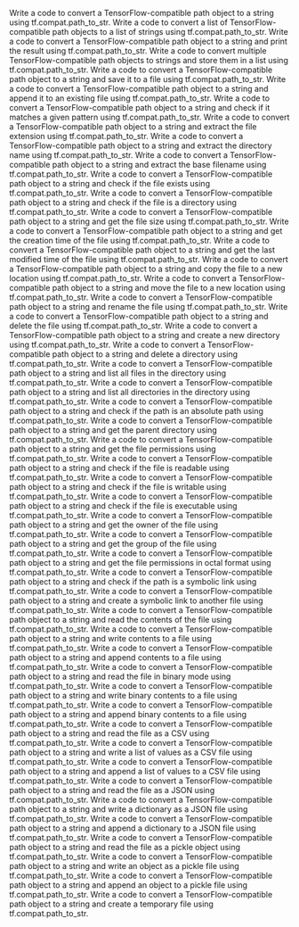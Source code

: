 Write a code to convert a TensorFlow-compatible path object to a string using tf.compat.path_to_str.
Write a code to convert a list of TensorFlow-compatible path objects to a list of strings using tf.compat.path_to_str.
Write a code to convert a TensorFlow-compatible path object to a string and print the result using tf.compat.path_to_str.
Write a code to convert multiple TensorFlow-compatible path objects to strings and store them in a list using tf.compat.path_to_str.
Write a code to convert a TensorFlow-compatible path object to a string and save it to a file using tf.compat.path_to_str.
Write a code to convert a TensorFlow-compatible path object to a string and append it to an existing file using tf.compat.path_to_str.
Write a code to convert a TensorFlow-compatible path object to a string and check if it matches a given pattern using tf.compat.path_to_str.
Write a code to convert a TensorFlow-compatible path object to a string and extract the file extension using tf.compat.path_to_str.
Write a code to convert a TensorFlow-compatible path object to a string and extract the directory name using tf.compat.path_to_str.
Write a code to convert a TensorFlow-compatible path object to a string and extract the base filename using tf.compat.path_to_str.
Write a code to convert a TensorFlow-compatible path object to a string and check if the file exists using tf.compat.path_to_str.
Write a code to convert a TensorFlow-compatible path object to a string and check if the file is a directory using tf.compat.path_to_str.
Write a code to convert a TensorFlow-compatible path object to a string and get the file size using tf.compat.path_to_str.
Write a code to convert a TensorFlow-compatible path object to a string and get the creation time of the file using tf.compat.path_to_str.
Write a code to convert a TensorFlow-compatible path object to a string and get the last modified time of the file using tf.compat.path_to_str.
Write a code to convert a TensorFlow-compatible path object to a string and copy the file to a new location using tf.compat.path_to_str.
Write a code to convert a TensorFlow-compatible path object to a string and move the file to a new location using tf.compat.path_to_str.
Write a code to convert a TensorFlow-compatible path object to a string and rename the file using tf.compat.path_to_str.
Write a code to convert a TensorFlow-compatible path object to a string and delete the file using tf.compat.path_to_str.
Write a code to convert a TensorFlow-compatible path object to a string and create a new directory using tf.compat.path_to_str.
Write a code to convert a TensorFlow-compatible path object to a string and delete a directory using tf.compat.path_to_str.
Write a code to convert a TensorFlow-compatible path object to a string and list all files in the directory using tf.compat.path_to_str.
Write a code to convert a TensorFlow-compatible path object to a string and list all directories in the directory using tf.compat.path_to_str.
Write a code to convert a TensorFlow-compatible path object to a string and check if the path is an absolute path using tf.compat.path_to_str.
Write a code to convert a TensorFlow-compatible path object to a string and get the parent directory using tf.compat.path_to_str.
Write a code to convert a TensorFlow-compatible path object to a string and get the file permissions using tf.compat.path_to_str.
Write a code to convert a TensorFlow-compatible path object to a string and check if the file is readable using tf.compat.path_to_str.
Write a code to convert a TensorFlow-compatible path object to a string and check if the file is writable using tf.compat.path_to_str.
Write a code to convert a TensorFlow-compatible path object to a string and check if the file is executable using tf.compat.path_to_str.
Write a code to convert a TensorFlow-compatible path object to a string and get the owner of the file using tf.compat.path_to_str.
Write a code to convert a TensorFlow-compatible path object to a string and get the group of the file using tf.compat.path_to_str.
Write a code to convert a TensorFlow-compatible path object to a string and get the file permissions in octal format using tf.compat.path_to_str.
Write a code to convert a TensorFlow-compatible path object to a string and check if the path is a symbolic link using tf.compat.path_to_str.
Write a code to convert a TensorFlow-compatible path object to a string and create a symbolic link to another file using tf.compat.path_to_str.
Write a code to convert a TensorFlow-compatible path object to a string and read the contents of the file using tf.compat.path_to_str.
Write a code to convert a TensorFlow-compatible path object to a string and write contents to a file using tf.compat.path_to_str.
Write a code to convert a TensorFlow-compatible path object to a string and append contents to a file using tf.compat.path_to_str.
Write a code to convert a TensorFlow-compatible path object to a string and read the file in binary mode using tf.compat.path_to_str.
Write a code to convert a TensorFlow-compatible path object to a string and write binary contents to a file using tf.compat.path_to_str.
Write a code to convert a TensorFlow-compatible path object to a string and append binary contents to a file using tf.compat.path_to_str.
Write a code to convert a TensorFlow-compatible path object to a string and read the file as a CSV using tf.compat.path_to_str.
Write a code to convert a TensorFlow-compatible path object to a string and write a list of values as a CSV file using tf.compat.path_to_str.
Write a code to convert a TensorFlow-compatible path object to a string and append a list of values to a CSV file using tf.compat.path_to_str.
Write a code to convert a TensorFlow-compatible path object to a string and read the file as a JSON using tf.compat.path_to_str.
Write a code to convert a TensorFlow-compatible path object to a string and write a dictionary as a JSON file using tf.compat.path_to_str.
Write a code to convert a TensorFlow-compatible path object to a string and append a dictionary to a JSON file using tf.compat.path_to_str.
Write a code to convert a TensorFlow-compatible path object to a string and read the file as a pickle object using tf.compat.path_to_str.
Write a code to convert a TensorFlow-compatible path object to a string and write an object as a pickle file using tf.compat.path_to_str.
Write a code to convert a TensorFlow-compatible path object to a string and append an object to a pickle file using tf.compat.path_to_str.
Write a code to convert a TensorFlow-compatible path object to a string and create a temporary file using tf.compat.path_to_str.